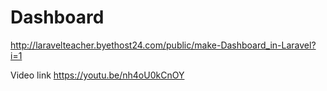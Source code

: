 # Dashboard
http://laravelteacher.byethost24.com/public/make-Dashboard_in-Laravel?i=1

Video link
https://youtu.be/nh4oU0kCnOY
